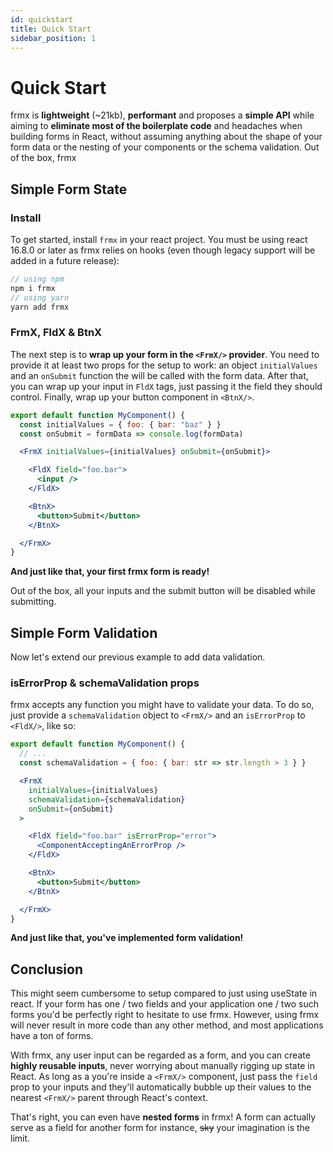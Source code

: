 ```yaml
---
id: quickstart
title: Quick Start
sidebar_position: 1
---
```


# Quick Start

frmx is **lightweight** (~21kb), **performant** and proposes a **simple API** while aiming to **eliminate most of the boilerplate code** and headaches when building forms in React, without assuming anything about the shape of your form data or the nesting of your components or the schema validation. Out of the box, frmx

## Simple Form State

### Install

To get started, install `frmx` in your react project. You must be using react 16.8.0 or later as frmx relies on hooks (even though legacy support will be added in a future release):

```js
// using npm
npm i frmx
// using yarn
yarn add frmx
```

### FrmX, FldX & BtnX

The next step is to **wrap up your form in the `<FrmX/>` provider**. You need to provide it at least two props for the setup to work: an object `initialValues` and an `onSubmit` function the will be called with the form data. After that, you can wrap up your input in `FldX` tags, just passing it the field they should control. Finally, wrap up your button component in `<BtnX/>`.

```jsx
export default function MyComponent() {
  const initialValues = { foo: { bar: "baz" } }
  const onSubmit = formData => console.log(formData)

  <FrmX initialValues={initialValues} onSubmit={onSubmit}>

    <FldX field="foo.bar">
      <input />
    </FldX>

    <BtnX>
      <button>Submit</button>
    </BtnX>

  </FrmX>
}
```
**And just like that, your first frmx form is ready!**

Out of the box, all your inputs and the submit button will be disabled while submitting.

## Simple Form Validation

Now let's extend our previous example to add data validation.

### isErrorProp & schemaValidation props

frmx accepts any function you might have to validate your data. To do so, just provide a `schemaValidation` object to `<FrmX/>` and an `isErrorProp` to `<FldX/>`, like so:

```jsx {3,7,11}
export default function MyComponent() {
  // ...
  const schemaValidation = { foo: { bar: str => str.length > 3 } }

  <FrmX
    initialValues={initialValues}
    schemaValidation={schemaValidation}
    onSubmit={onSubmit}
  >

    <FldX field="foo.bar" isErrorProp="error">
      <ComponentAcceptingAnErrorProp />
    </FldX>

    <BtnX>
      <button>Submit</button>
    </BtnX>

  </FrmX>
}
```
**And just like that, you've implemented form validation!**

## Conclusion

This might seem cumbersome to setup compared to just using useState in react. If your form has one / two fields and your application one / two such forms you'd be perfectly right to hesitate to use frmx. However, using frmx will never result in more code than any other method, and most applications have a ton of forms.

With frmx, any user input can be regarded as a form, and you can create **highly reusable inputs**, never worrying about manually rigging up state in React. As long as a you're inside a `<FrmX/>` component, just pass the `field` prop to your inputs and they'll automatically bubble up their values to the nearest `<FrmX/>` parent through React's context.

That's right, you can even have **nested forms** in frmx! A form can actually serve as a field for another form for instance, ~~sky~~ your imagination is the limit.
